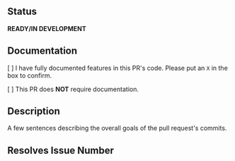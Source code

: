 ## Status
**READY/IN DEVELOPMENT**

## Documentation

[ ] I have fully documented features in this PR's code. Please put an `X` in the box to confirm.

[ ] This PR does **NOT** require documentation.

## Description
A few sentences describing the overall goals of the pull request's commits.

## Resolves Issue Number
